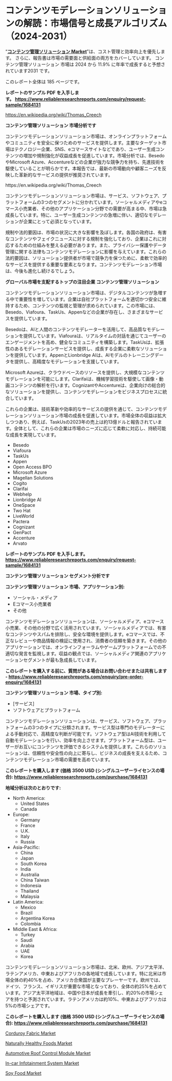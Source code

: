 <p><h1>コンテンツモデレーションソリューションの解読：市場信号と成長アルゴリズム（2024-2031）</h1></p><p>&ldquo;<strong><a href="https://www.reliableresearchreports.com/content-moderation-solutions-r1684131?utm_campaign=107&utm_medium=9&utm_source=Github&utm_content=ia&utm_term=10102024&utm_id=content-moderation-solutions">コンテンツ管理ソリューション Market</a></strong>&rdquo;は、コスト管理と効率向上を優先します。 さらに、報告書は市場の需要面と供給面の両方をカバーしています。 コンテンツ管理ソリューション 市場は 2024 から 11.9% に年率で成長すると予想されています2031 です。</p>
<p>このレポート全体は 185 ページです。</p>
<p><strong>レポートのサンプル PDF を入手します。&nbsp;<a href="https://www.reliableresearchreports.com/enquiry/request-sample/1684131?utm_campaign=107&utm_medium=9&utm_source=Github&utm_content=ia&utm_term=10102024&utm_id=content-moderation-solutions">https://www.reliableresearchreports.com/enquiry/request-sample/1684131</a></strong></p>
<p><a href="https://en.wikipedia.org/wiki/Thomas_Creech?utm_campaign=107&utm_medium=9&utm_source=Github&utm_content=ia&utm_term=10102024&utm_id=content-moderation-solutions">https://en.wikipedia.org/wiki/Thomas_Creech</a></p>
<p><strong>コンテンツ管理ソリューション 市場分析です</strong></p>
<p><p>コンテンツモデレーションソリューション市場は、オンラインプラットフォームやコミュニティを安全に保つためのサービスを提供します。主要なターゲット市場はテクノロジー企業、SNS、eコマースサイトなどであり、ユーザー生成コンテンツの増加や規制強化が収益成長を促進しています。市場分析では、BesedoやMicrosoft Azure、Accentureなどの企業が強力な競争力を持ち、先進技術を駆使していることが明らかです。本報告では、最新の市場動向や顧客ニーズを反映した革新的なサービスの提供が推奨されています。</p></p>
<p>https://en.wikipedia.org/wiki/Thomas_Creech</p>
<p><p>コンテンツモデレーションソリューション市場は、サービス、ソフトウェア、プラットフォームの3つのセグメントに分かれています。ソーシャルメディアやeコマース小売業者、その他のアプリケーション分野での需要が高まる中、市場は急成長しています。特に、ユーザー生成コンテンツの急増に伴い、適切なモデレーションが企業にとって必須となっています。</p><p>規制や法的要因は、市場の状況に大きな影響を及ぼします。各国の政府は、有害なコンテンツやフェイクニュースに対する規制を強化しており、企業はこれに対応するための仕組みを整える必要があります。また、プライバシー保護やデータ管理に関する法律もコンテンツモデレーションに影響を与えています。これらの法的要因は、ソリューション提供者が市場で競争力を保つために、柔軟で効率的なサービスを提供する重要な要素となります。コンテンツモデレーション市場は、今後も進化し続けるでしょう。</p></p>
<p><strong>グローバル市場を支配するトップの注目企業 コンテンツ管理ソリューション</strong></p>
<p><p>コンテンツモデレーションソリューション市場は、デジタルコンテンツが急増する中で重要性を増しています。企業は自社プラットフォームを適切かつ安全に維持するため、コンテンツの監視と管理が求められています。この市場には、Besedo、Viafoura、TaskUs、Appenなどの企業が存在し、さまざまなサービスを提供しています。</p><p>Besedoは、AIと人間のコンテンツモデレーターを活用して、高品質なモデレーションを提供しています。Viafouraは、リアルタイムの対話を通じてユーザーのエンゲージメントを高め、健全なコミュニティを構築します。TaskUsは、拡張性のあるモデレーションサービスを提供し、成長する企業に柔軟なソリューションを提供しています。AppenとLionbridge AIは、AIモデルのトレーニングデータを提供し、高精度なモデレーションを支援しています。</p><p>Microsoft Azureは、クラウドベースのリソースを提供し、大規模なコンテンツモデレーションを可能にします。Clarifaiは、機械学習技術を駆使して画像・動画コンテンツの解析を行います。CognizantやAccentureは、企業向けの総合的なソリューションを提供し、コンテンツモデレーションをビジネスプロセスに統合しています。</p><p>これらの企業は、技術革新や効率的なサービスの提供を通じて、コンテンツモデレーションソリューション市場の成長を促進しています。市場全体の収益は拡大しつつあり、例えば、TaskUsの2023年の売上は約13億ドルと報告されています。全体として、これらの企業は市場のニーズに応じて柔軟に対応し、持続可能な成長を実現しています。</p></p>
<p><ul><li>Besedo</li><li>Viafoura</li><li>TaskUs</li><li>Appen</li><li>Open Access BPO</li><li>Microsoft Azure</li><li>Magellan Solutions</li><li>Cogito</li><li>Clarifai</li><li>Webhelp</li><li>Lionbridge AI</li><li>OneSpace</li><li>Two Hat</li><li>LiveWorld</li><li>Pactera</li><li>Cognizant</li><li>GenPact</li><li>Accenture</li><li>Arvato</li></ul></p>
<p><strong>レポートのサンプル PDF を入手します。 <a href="https://www.reliableresearchreports.com/enquiry/request-sample/1684131?utm_campaign=107&utm_medium=9&utm_source=Github&utm_content=ia&utm_term=10102024&utm_id=content-moderation-solutions">https://www.reliableresearchreports.com/enquiry/request-sample/1684131</a></strong></p>
<p><strong>コンテンツ管理ソリューション セグメント分析です</strong></p>
<p><strong>コンテンツ管理ソリューション 市場、アプリケーション別:</strong></p>
<p><ul><li>ソーシャル・メディア</li><li>Eコマース小売業者</li><li>その他</li></ul></p>
<p><p>コンテンツモデレーションソリューションは、ソーシャルメディア、eコマース小売業、その他の分野で広く活用されています。ソーシャルメディアでは、有害なコンテンツやスパムを排除し、安全な環境を提供します。eコマースでは、不正なレビューや商品情報の検証に使用され、消費者の信頼を築きます。その他のアプリケーションでは、オンラインフォーラムやゲームプラットフォームでの不適切な発言を監視します。収益の観点では、ソーシャルメディア関連のアプリケーションセグメントが最も急成長しています。</p></p>
<p><strong>このレポートを購入する前に、質問がある場合はお問い合わせまたは共有します - <a href="https://www.reliableresearchreports.com/enquiry/pre-order-enquiry/1684131?utm_campaign=107&utm_medium=9&utm_source=Github&utm_content=ia&utm_term=10102024&utm_id=content-moderation-solutions">https://www.reliableresearchreports.com/enquiry/pre-order-enquiry/1684131</a></strong></p>
<p><strong>コンテンツ管理ソリューション 市場、タイプ別:</strong></p>
<p><ul><li>[サービス]</li><li>ソフトウェアとプラットフォーム</li></ul></p>
<p><p>コンテンツモデレーションソリューションは、サービス、ソフトウェア、プラットフォームの3つのタイプに分類されます。サービス型は専門のモデレーターによる手動対応で、高精度な判断が可能です。ソフトウェア型はAI技術を利用して自動モデレーションを行い、効率を向上させます。プラットフォーム型は、ユーザーがお互いにコンテンツを評価できるシステムを提供します。これらのソリューションは、信頼性や安全性の向上に寄与し、ビジネスの成長を支えるため、コンテンツモデレーション市場の需要を高めています。</p></p>
<p><strong>このレポートを購入します (価格 3500 USD (シングルユーザーライセンスの場合): <a href="https://www.reliableresearchreports.com/purchase/1684131?utm_campaign=107&utm_medium=9&utm_source=Github&utm_content=ia&utm_term=10102024&utm_id=content-moderation-solutions">https://www.reliableresearchreports.com/purchase/1684131</a></strong></p>
<p><strong>地域分析は次のとおりです:</strong></p>
<p><ul>
    <li>
        North America:
        <ul>
            <li>United States</li>
            <li>Canada</li>
        </ul>
    </li>
    <li>
        Europe:
        <ul>
            <li>Germany</li>
            <li>France</li>
            <li>U.K.</li>
            <li>Italy</li>
            <li>Russia</li>
        </ul>
    </li>
    <li>
        Asia-Pacific:
        <ul>
            <li>China</li>
            <li>Japan</li>
            <li>South Korea</li>
            <li>India</li>
            <li>Australia</li>
            <li>China Taiwan</li>
            <li>Indonesia</li>
            <li>Thailand</li>
            <li>Malaysia</li>
        </ul>
    </li>
    <li>
        Latin America:
        <ul>
            <li>Mexico</li>
            <li>Brazil</li>
            <li>Argentina Korea</li>
            <li>Colombia</li>
        </ul>
    </li>
    <li>
        Middle East & Africa:
        <ul>
            <li>Turkey</li>
            <li>Saudi</li>
            <li>Arabia</li>
            <li>UAE</li>
            <li>Korea</li>
        </ul>
    </li>
    </ul></p>
<p><p>コンテンツモデレーションソリューション市場は、北米、欧州、アジア太平洋、ラテンアメリカ、中東およびアフリカの各地域で成長しています。特に北米は市場全体の約40%を占め、アメリカ合衆国が主要なプレーヤーです。欧州では、ドイツ、フランス、イギリスが重要な市場となっており、全体の約25%を占めています。アジア太平洋地域は、中国や日本が成長を牽引し、約20%の市場シェアを持つと予測されています。ラテンアメリカは約10%、中東およびアフリカは5%の市場シェアです。</p></p>
<p><strong>このレポートを購入します (価格 3500 USD (シングルユーザーライセンスの場合): <a href="https://www.reliableresearchreports.com/purchase/1684131?utm_campaign=107&utm_medium=9&utm_source=Github&utm_content=ia&utm_term=10102024&utm_id=content-moderation-solutions">https://www.reliableresearchreports.com/purchase/1684131</a></strong></p>
<p><p><a href="https://www.linkedin.com/pulse/corduroy-fabric-market-strategic-insights-product-evolution-1b96c?utm_campaign=107&utm_medium=9&utm_source=Github&utm_content=ia&utm_term=10102024&utm_id=content-moderation-solutions">Corduroy Fabric Market</a></p><p><a href="https://issuu.com/reportprime-2/docs/naturally-healthy-foods-market-size_451b38b12c91db?utm_campaign=107&utm_medium=9&utm_source=Github&utm_content=ia&utm_term=10102024&utm_id=content-moderation-solutions">Naturally Healthy Foods Market</a></p><p><a href="https://github.com/NasrinKhan99/Market-Research-Report-List-1/blob/main/automotive-roof-control-module-market.md?utm_campaign=107&utm_medium=9&utm_source=Github&utm_content=ia&utm_term=10102024&utm_id=content-moderation-solutions">Automotive Roof Control Module Market</a></p><p><a href="https://github.com/RoseBoyd475/Market-Research-Report-List-1/blob/main/in-car-infotainment-system-market.md?utm_campaign=107&utm_medium=9&utm_source=Github&utm_content=ia&utm_term=10102024&utm_id=content-moderation-solutions">In-car Infotainment System Market</a></p><p><a href="https://issuu.com/reportprime-2/docs/soy-food-market-size-2030.pptx_c71ccc71ca9f9e?utm_campaign=107&utm_medium=9&utm_source=Github&utm_content=ia&utm_term=10102024&utm_id=content-moderation-solutions">Soy Food Market</a></p></p>